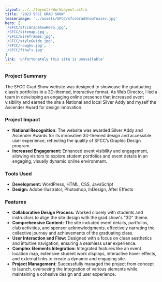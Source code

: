 ```yaml
---
layout: ../../layouts/WorkLayout.astro
title: '2023 SFCC GRAD SHOW'
teaserimage: '../assets/SFCC/sfccGradShowTeaser.jpg'
hero: [
'/SFCC/sfccGradShowHero.jpg',
'/SFCC/sitemap.jpg',
'/SFCC/wireframes.jpg',
'/SFCC/styleGuide.jpg',
'/SFCC/roughs.jpg',
'/SFCC/finals.jpg'
]
link: 'unfortunately this site is unavailable'
---
```


### Project Summary
<div class="project-summary">
The SFCC Grad Show website was designed to showcase the graduating class’s portfolios in a 3D-themed, interactive format. As Web Director, I led a team in developing an engaging online presence that increased event visibility and earned the site a National and local Silver Addy and myself the Ascender Award for design innovation.
</div>

### Project Impact
* **National Recognition:** The website was awarded Silver Addy and Ascender Awards for its innovative 3D-themed design and accessible user experience, reflecting the quality of SFCC’s Graphic Design program.
* **Increased Engagement:** Enhanced event visibility and engagement, allowing visitors to explore student portfolios and event details in an engaging, visually dynamic online environment.

### Tools Used
* **Development:** WordPress, HTML, CSS, JavaScript
* **Design:** Adobe Illustrator, Photoshop, InDesign, After Effects

### Features

* **Collaborative Design Process:** Worked closely with students and instructors to align the site design with the grad show's "3D" theme.
* **Comprehensive Content:** The site included event details, portfolios, club activities, and sponsor acknowledgments, effectively narrating the collective journey and achievements of the graduating class.
* **User Interaction and Flow:** Designed with a focus on clean aesthetics and intuitive navigation, ensuring a seamless user experience.
* **Complex Elements Integration:** Integrated features like an event location map, extensive student work displays, interactive hover effects, and external links to create a dynamic and engaging site.
* **Project Management:** Successfully managed the project from concept to launch, overseeing the integration of various elements while maintaining a cohesive design and user experience.
